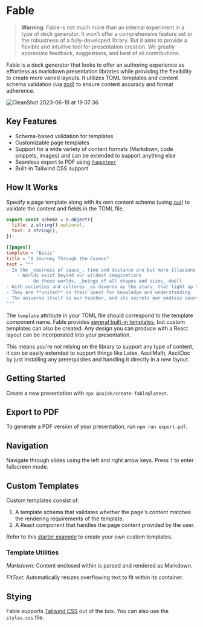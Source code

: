 # Fable

> **Warning**: Fable is not much more than an internal experiment in a type of deck generator.
> It won't offer a comprehensive feature set or the robustness of a fully-developed library.
> But it aims to provide a flexible and intuitive tool for presentation creation. We greatly
> appreciate feedback, suggestions, and best of all contributions.

Fable is a deck generator that looks to offer an authoring experience as effortless as
markdown presentation libraries while providing the flexibility to create more varied
layouts. It utilizes TOML templates and content schema validation (via
[zod](https://zod.dev/)) to ensure content accuracy and format adherence.

![CleanShot 2023-06-19 at 19 07 36](https://github.com/oxidecomputer/fable/assets/4020798/f22a3bc9-9954-4846-849c-daa1878b3278)

## Key Features

- Schema-based validation for templates
- Customizable page templates
- Support for a wide variety of content formats (Markdown, code snippets, images) and can be
  extended to support anything else
- Seamless export to PDF using [`Puppeteer`](https://pptr.dev/)
- Built-in Tailwind CSS support

## How It Works

Specify a page template along with its own content schema (using [`zod`](https://zod.dev/))
to validate the content and fields in the TOML file.

```jsx
export const Schema = z.object({
  title: z.string().optional,
  text: z.string(),
});
```

```toml
[[pages]]
template = "Basic"
title = "A Journey Through the Cosmos"
text = """
- In the _vastness of space_, time and distance are but mere illusions
    - Worlds exist beyond our wildest imaginations
        - On these worlds, _beings of all shapes and sizes_ dwell
- With societies and cultures _as diverse as the stars_ that light up the skies above
- They are **united** in their quest for knowledge and understanding
- The universe itself is our teacher, and its secrets our endless source of inspiration
"""
````

The `template` attribute in your TOML file should correspond to the template component name.
Fable provides
[several built-in templates](https://github.com/oxidecomputer/fable/tree/main/src/templates),
but custom templates can also be created. Any design you can produce with a React layout can
be incorporated into your presentation.

This means you're not relying on the library to support any type of content, it can be
easily extended to support things like Latex, AsciiMath, AsciiDoc by just installing any
prerequisites and handling it directly in a new layout.

## Getting Started

Create a new presentation with `npx @oxide/create-fable@latest`.

## Export to PDF

To generate a PDF version of your presentation, run `npm run export-pdf`.

## Navigation

Navigate through slides using the left and right arrow keys. Press `f` to enter fullscreen
mode.

## Custom Templates

Custom templates consist of:

1. A template schema that validates whether the page's content matches the rendering
   requirements of the template.
2. A React component that handles the page content provided by the user.

Refer to this
[starter example](https://github.com/oxidecomputer/fable/blob/main/starter/main/templates/Example.jsx)
to create your own custom templates.

### Template Utilities

_Markdown:_ Content enclosed within is parsed and rendered as Markdown.

_FitText:_ Automatically resizes overflowing text to fit within its container.

## Stying

Fable supports [Tailwind CSS](https://tailwindcss.com/) out of the box. You can also use the
`styles.css` file.

